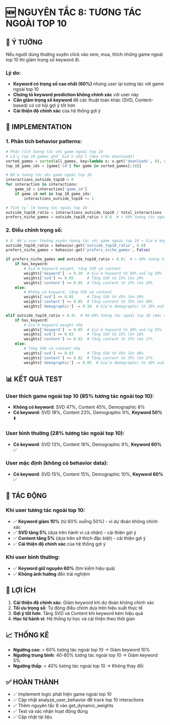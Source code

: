 # 🆕 NGUYÊN TẮC 8: TƯƠNG TÁC NGOÀI TOP 10

## 🎯 **Ý TƯỞNG**

Nếu người dùng thường xuyên click vào xem, mua, thích những game ngoài top 10 thì giảm trọng số keyword đi.

### **Lý do:**
- **Keyword có trọng số cao nhất (60%)** nhưng user lại tương tác với game ngoài top 10
- **Chứng tỏ keyword prediction không chính xác** với user này
- **Cần giảm trọng số keyword** để các thuật toán khác (SVD, Content-based) có cơ hội gợi ý tốt hơn
- **Cải thiện độ chính xác** của hệ thống gợi ý

## 🔧 **IMPLEMENTATION**

### **1. Phân tích behavior patterns:**
```python
# Phân tích tương tác với game ngoài top 10
# Lấy top 10 games phổ biến nhất (dựa trên downloads)
sorted_games = sorted(all_games, key=lambda x: x.get('downloads', 0), reverse=True)
top_10_game_ids = [game['id'] for game in sorted_games[:10]]

# Đếm tương tác với game ngoài top 10
interactions_outside_top10 = 0
for interaction in interactions:
    game_id = interaction['game_id']
    if game_id not in top_10_game_ids:
        interactions_outside_top10 += 1

# Tính tỷ lệ tương tác ngoài top 10
outside_top10_ratio = interactions_outside_top10 / total_interactions
prefers_niche_games = outside_top10_ratio > 0.6  # > 60% tương tác ngoài top 10
```

### **2. Điều chỉnh trọng số:**
```python
# 8. Nếu user thường xuyên tương tác với game ngoài top 10 → Giảm keyword weight
outside_top10_ratio = behavior.get('outside_top10_ratio', 0.0)
prefers_niche_games = behavior.get('prefers_niche_games', False)

if prefers_niche_games and outside_top10_ratio > 0.6:  # > 60% tương tác ngoài top 10
    if has_keyword:
        # Giảm keyword weight, tăng SVD và content
        weights['keyword'] -= 0.10  # Giảm keyword từ 60% xuống 50%
        weights['svd'] += 0.05      # Tăng SVD từ 15% lên 20%
        weights['content'] += 0.05  # Tăng content từ 15% lên 20%
    else:
        # Không có keyword, tăng SVD và content
        weights['svd'] += 0.05      # Tăng SVD từ 45% lên 50%
        weights['content'] += 0.05  # Tăng content từ 35% lên 40%
        weights['demographic'] -= 0.10  # Giảm demographic từ 20% xuống 10%

elif outside_top10_ratio > 0.4:  # 40-60% tương tác ngoài top 10 (mức độ vừa phải)
    if has_keyword:
        # Giảm keyword weight nhẹ
        weights['keyword'] -= 0.05  # Giảm keyword từ 60% xuống 55%
        weights['svd'] += 0.03      # Tăng SVD từ 15% lên 18%
        weights['content'] += 0.02  # Tăng content từ 15% lên 17%
    else:
        # Tăng SVD và content nhẹ
        weights['svd'] += 0.03      # Tăng SVD từ 45% lên 48%
        weights['content'] += 0.02  # Tăng content từ 35% lên 37%
        weights['demographic'] -= 0.05  # Giảm demographic từ 20% xuống 15%
```

## 📊 **KẾT QUẢ TEST**

### **User thích game ngoài top 10 (85% tương tác ngoài top 10):**
- **Không có keyword**: SVD 47%, Content 45%, Demographic 8%
- **Có keyword**: SVD 18%, Content 23%, Demographic 9%, **Keyword 50%** ⬇️

### **User bình thường (28% tương tác ngoài top 10):**
- **Có keyword**: SVD 13%, Content 18%, Demographic 9%, **Keyword 60%** ✅

### **User mặc định (không có behavior data):**
- **Có keyword**: SVD 15%, Content 15%, Demographic 10%, **Keyword 60%** ✅

## 🎯 **TÁC ĐỘNG**

### **Khi user tương tác ngoài top 10:**
- ✅ **Keyword giảm 10%** (từ 60% xuống 50%) - vì dự đoán không chính xác
- ✅ **SVD tăng 5%** (dựa trên hành vi cá nhân) - cải thiện gợi ý
- ✅ **Content tăng 5%** (dựa trên sở thích đặc biệt) - cải thiện gợi ý
- ✅ **Cải thiện độ chính xác** của hệ thống gợi ý

### **Khi user bình thường:**
- ✅ **Keyword giữ nguyên 60%** (tìm kiếm hiệu quả)
- ✅ **Không ảnh hưởng** đến trải nghiệm

## 🚀 **LỢI ÍCH**

1. **Cải thiện độ chính xác**: Giảm keyword khi dự đoán không chính xác
2. **Tối ưu trọng số**: Tự động điều chỉnh dựa trên hiệu suất thực tế
3. **Gợi ý tốt hơn**: Tăng SVD và Content khi keyword kém hiệu quả
4. **Học từ hành vi**: Hệ thống tự học và cải thiện theo thời gian

## 📈 **THỐNG KÊ**

- **Ngưỡng cao**: > 60% tương tác ngoài top 10 → Giảm keyword 10%
- **Ngưỡng trung bình**: 40-60% tương tác ngoài top 10 → Giảm keyword 5%
- **Ngưỡng thấp**: < 40% tương tác ngoài top 10 → Không thay đổi

## ✅ **HOÀN THÀNH**

- ✅ Implement logic phát hiện game ngoài top 10
- ✅ Cập nhật analyze_user_behavior để track top 10 interactions
- ✅ Thêm nguyên tắc 8 vào get_dynamic_weights
- ✅ Test và xác nhận hoạt động đúng
- ✅ Cập nhật tài liệu
